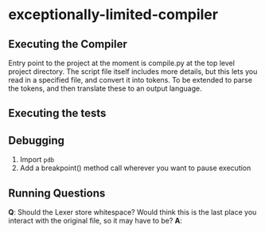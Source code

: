 # exceptionally-limited-compiler

## Executing the Compiler
Entry point to the project at the moment is compile.py at the top level project directory. The script file itself includes more details, but this lets you read in a specified file, and convert it into tokens. To be extended to parse the tokens, and then translate these to an output language.

## Executing the tests


## Debugging
1. Import `pdb`
2. Add a breakpoint() method call wherever you want to pause execution

## Running Questions
**Q**: Should the Lexer store whitespace? Would think this is the last place you interact with the original file, so it may have to be?
**A**:
